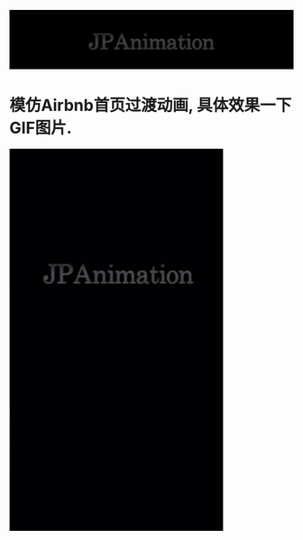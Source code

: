 <p align="center" >
<img src="Images/logo.png" title="JPNavigationController logo" float=left>
</p>

# 模仿Airbnb首页过渡动画, 具体效果一下GIF图片.
<p align="left" >
<img src="Images/JPAnimationDemo.gif" title="JPAnimationDemo" float=left>
</p>

